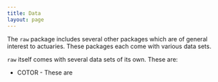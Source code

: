 ```yaml
---
title: Data
layout: page
---
```


The `raw` package includes several other packages which are of general interest to actuaries. These packages each come with various data sets.

`raw` itself comes with several data sets of its own. These are:

* COTOR - These are 